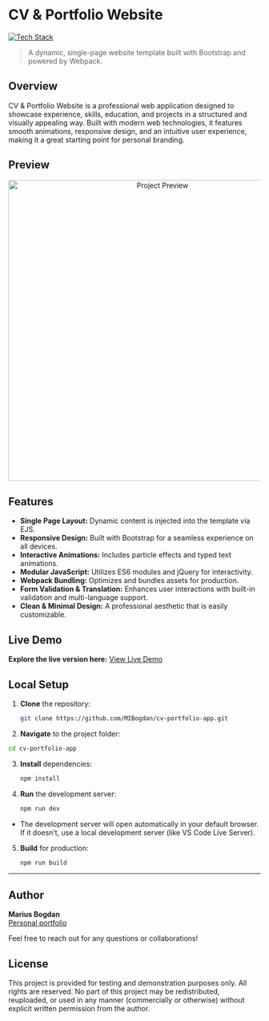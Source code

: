# CV & Portfolio Website

[![Tech Stack](https://img.shields.io/badge/HTML%20%7C%20SCSS%20%7C%20JavaScript%20%7C%20jQuery%20%7C%20Bootstrap%20%7C%20Webpack-black?style=flat-square)](#)
> A dynamic, single-page website template built with Bootstrap and powered by Webpack.

## Overview

CV & Portfolio Website is a professional web application designed to showcase experience, skills, education, and projects in a structured and visually appealing way. Built with modern web technologies, it features smooth animations, responsive design, and an intuitive user experience, making it a great starting point for personal branding.

## Preview

<p align="center">
  <img src="preview.png" alt="Project Preview" width="600">
</p>

## Features

- **Single Page Layout:** Dynamic content is injected into the template via EJS. 
- **Responsive Design:** Built with Bootstrap for a seamless experience on all devices. 
- **Interactive Animations:** Includes particle effects and typed text animations. 
- **Modular JavaScript:** Utilizes ES6 modules and jQuery for interactivity. 
- **Webpack Bundling:** Optimizes and bundles assets for production. 
- **Form Validation & Translation:** Enhances user interactions with built-in validation and multi-language support. 
- **Clean & Minimal Design:** A professional aesthetic that is easily customizable.


## Live Demo

**Explore the live version here:** [View Live Demo](https://marius-bogdan.com/projects/cv-portfolio-app/)

## Local Setup

1. **Clone** the repository:
   ```bash
   git clone https://github.com/MIBogdan/cv-portfolio-app.git
   ```
2. **Navigate** to the project folder:
  ```bash
  cd cv-portfolio-app
  ```
3. **Install** dependencies:
   ```bash
   npm install
   ```

4. **Run** the development server:
   ```bash
   npm run dev
   ```
- The development server will open automatically in your default browser. If it doesn’t, use a local development server (like VS Code Live Server).

5. **Build** for production:
   ```bash
   npm run build
   ```
---

## Author

**Marius Bogdan**  
[Personal portfolio](https://marius-bogdan.com/)

Feel free to reach out for any questions or collaborations!

## License

This project is provided for testing and demonstration purposes only. All rights are reserved. No part of this project may be redistributed, reuploaded, or used in any manner (commercially or otherwise) without explicit written permission from the author.

